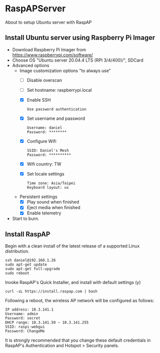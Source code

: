 # RaspAPServer
About to setup Ubuntu server with RaspAP


## Install Ubuntu server using Raspberry Pi Imager
* Download Raspberry Pi Imager from https://www.raspberrypi.com/software/
* Choose OS "Ubuntu server 20.04.4 LTS (RPI 3/4/400)/", SDCard
* Advanced options
  * Image customization options "to always use"
    - [ ] Disable overscan
    - [ ] Set hostname: raspberrypi.local
    - [x] Enable SSH
      
      ```
      Use password authentication
      ```
    - [x] Set username and password
      
      ```
      Username: daniel
      Password: ********
      ```
    - [x] Configure Wifi
      
      ```
      SSID: Daniel's Mesh
      Password: **********
      ```
    - [x] Wifi country: TW
    - [x] Set locale settings
      
      ```
      Time zone: Asia/Taipei
      Keyboard layout: us
      ```
    
  * Persistent settings
    - [x] Play sound when finished
    - [x] Eject media when finished
    - [x] Enable telemetry
* Start to burn.


## Install RaspAP

Begin with a clean install of the latest release of a supported Linux distribution.
```
ssh daniel@192.168.1.26
sudo apt-get update
sudo apt-get full-upgrade
sudo reboot
```

Invoke RaspAP's Quick Installer, and install with default settings (y)
```
curl -sL https://install.raspap.com | bash
```

Following a reboot, the wireless AP network will be configured as follows:
```
IP address: 10.3.141.1
Username: admin
Password: secret
DHCP range: 10.3.141.50 — 10.3.141.255
SSID: raspi-webgui
Password: ChangeMe
```
It is strongly recommended that you change these default credentials in RaspAP's Authentication and Hotspot > Security panels.
